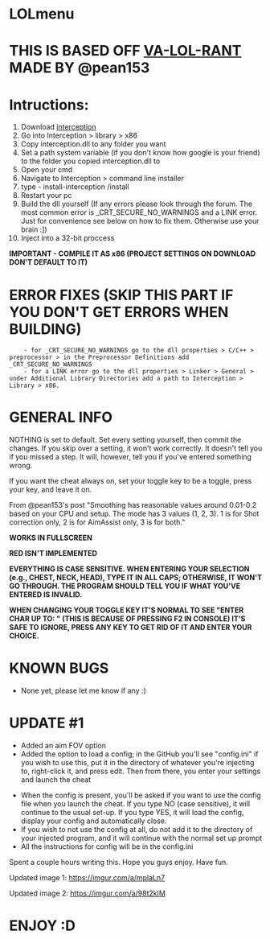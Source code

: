 # LOLmenu

# THIS IS BASED OFF [VA-LOL-RANT](https://www.unknowncheats.me/forum/valorant/414174-va-lol-rant-internal-external-aimassist.html) MADE BY @pean153

# Intructions:
1. Download [interception](https://github.com/oblitum/Interception)
2. Go into Interception > library > x86
3. Copy interception.dll to any folder you want
4. Set a path system variable (if you don't know how google is your friend) to the folder you copied interception.dll to
5. Open your cmd
6. Navigate to Interception > command line installer
7. type - install-interception /install
8. Restart your pc
9. Build the dll yourself (If any errors please look through the forum. The most common error is \_CRT_SECURE_NO_WARNINGS and a LINK error. Just for convenience see below on how to fix them. Otherwise use your brain :])
10. Inject into a 32-bit proccess

**IMPORTANT - COMPILE IT AS x86 (PROJECT SETTINGS ON DOWNLOAD DON'T DEFAULT TO IT)**

# ERROR FIXES (SKIP THIS PART IF YOU DON'T GET ERRORS WHEN BUILDING)
        - for _CRT_SECURE_NO_WARNINGS go to the dll properties > C/C++ > preprocessor > in the Preprocessor Definitions add _CRT_SECURE_NO_WARNINGS
        - for a LINK error go to the dll properties > Linker > General > under Additional Library Directories add a path to Interception > Library > x86.

# GENERAL INFO
NOTHING is set to default. Set every setting yourself, then commit the changes. If you skip over a setting, it won't work correctly. It doesn't tell you if you missed a step. It will, however, tell you if you've entered something wrong.

If you want the cheat always on, set your toggle key to be a toggle, press your key, and leave it on.

From @pean153's post "Smoothing has reasonable values around 0.01-0.2 based on your CPU and setup. The mode has 3 values (1, 2, 3). 1 is for Shot correction only, 2 is for AimAssist only, 3 is for both."

**WORKS IN FULLSCREEN**

**RED ISN'T IMPLEMENTED**

**EVERYTHING IS CASE SENSITIVE. WHEN ENTERING YOUR SELECTION (e.g., CHEST, NECK, HEAD), TYPE IT IN ALL CAPS; OTHERWISE, IT WON'T GO THROUGH. THE PROGRAM SHOULD TELL YOU IF WHAT YOU'VE ENTERED IS INVALID.**

**WHEN CHANGING YOUR TOGGLE KEY IT'S NORMAL TO SEE "ENTER CHAR UP TO: " (THIS IS BECAUSE OF PRESSING F2 IN CONSOLE) IT'S SAFE TO IGNORE, PRESS ANY KEY TO GET RID OF IT AND ENTER YOUR CHOICE.**

# KNOWN BUGS
 - None yet, please let me know if any :)

# UPDATE #1
- Added an aim FOV option
- Added the option to load a config; in the GitHub you'll see "config.ini" if you wish to use this, put it in the directory of whatever you're injecting to, right-click it, and press edit. Then from there, you enter your settings and launch the cheat 
+ When the config is present, you'll be asked if you want to use the config file when you launch the cheat. If you type NO (case sensitive), it will continue to the usual set-up. If you type YES, it will load the config, display your config and
automatically close.
+ If you wish to not use the config at all, do not add it to the directory of your injected program, and it will continue with the normal set up prompt 
+ All the instructions for config will be in the config.ini

Spent a couple hours writing this. Hope you guys enjoy. Have fun.

Updated image 1:
https://imgur.com/a/mplaLn7

Updated image 2:
https://imgur.com/a/98t2kIM

# ENJOY :D
